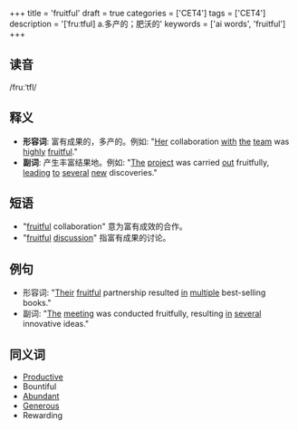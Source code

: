 +++
title = 'fruitful'
draft = true
categories = ['CET4']
tags = ['CET4']
description = '[ˈfruːtful] a.多产的；肥沃的'
keywords = ['ai words', 'fruitful']
+++

## 读音
/fruːˈtfl/

## 释义
- **形容词**: 富有成果的，多产的。例如: "[Her](/zh/post/her/) collaboration [with](/zh/post/with/) [the](/zh/post/the/) [team](/zh/post/team/) was [highly](/zh/post/highly/) [fruitful](/zh/post/fruitful/)."
- **副词**: 产生丰富结果地。例如: "[The](/zh/post/the/) [project](/zh/post/project/) was carried [out](/zh/post/out/) fruitfully, [leading](/zh/post/leading/) [to](/zh/post/to/) [several](/zh/post/several/) [new](/zh/post/new/) discoveries."

## 短语
- "[fruitful](/zh/post/fruitful/) collaboration" 意为富有成效的合作。
- "[fruitful](/zh/post/fruitful/) [discussion](/zh/post/discussion/)" 指富有成果的讨论。

## 例句
- 形容词: "[Their](/zh/post/their/) [fruitful](/zh/post/fruitful/) partnership resulted [in](/zh/post/in/) [multiple](/zh/post/multiple/) best-selling books."
- 副词: "[The](/zh/post/the/) [meeting](/zh/post/meeting/) was conducted fruitfully, resulting [in](/zh/post/in/) [several](/zh/post/several/) innovative ideas."

## 同义词
- [Productive](/zh/post/productive/)
- Bountiful
- [Abundant](/zh/post/abundant/)
- [Generous](/zh/post/generous/)
- Rewarding
